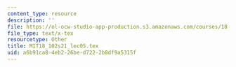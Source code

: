 ```yaml
---
content_type: resource
description: ''
file: https://ol-ocw-studio-app-production.s3.amazonaws.com/courses/18-102-introduction-to-functional-analysis-spring-2021/a6b91ca84eb226bed7222b8df9a5315f_MIT18_102s21_lec05.tex
file_type: text/x-tex
resourcetype: Other
title: MIT18_102s21_lec05.tex
uid: a6b91ca8-4eb2-26be-d722-2b8df9a5315f
---
```

